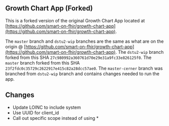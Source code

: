## Growth Chart App (Forked)

This is a forked version of the original Growth Chart App located at [https://github.com/smart-on-fhir/growth-chart-app](https://github.com/smart-on-fhir/growth-chart-app).

The `master` branch and `dstu2-wip` branches are the same as what are on the origin @ [https://github.com/smart-on-fhir/growth-chart-app](https://github.com/smart-on-fhir/growth-chart-app). The `dstu2-wip` branch forked from this SHA `27c980992a360761d70e29e31a9fc33e826125f0`.  The `master` branch forked from this SHA `23f2fdc0c35729c2622917e415c82a28dcc57ae0`.  The `master-cerner` branch was branched from `dstu2-wip` branch and contains changes needed to run the app.

## Changes

- Update LOINC to include system
- Use UUID for client_id
- Call out specific scope instead of using *

